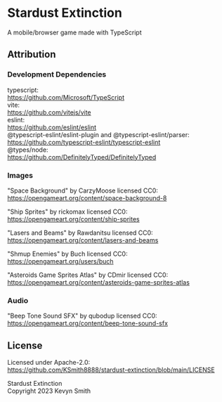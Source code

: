 # Stardust Extinction

A mobile/browser game made with TypeScript

## Attribution

### Development Dependencies

typescript:  
https://github.com/Microsoft/TypeScript  
vite:  
https://github.com/vitejs/vite  
eslint:  
https://github.com/eslint/eslint  
@typescript-eslint/eslint-plugin and @typescript-eslint/parser:  
https://github.com/typescript-eslint/typescript-eslint  
@types/node:  
https://github.com/DefinitelyTyped/DefinitelyTyped

### Images

"Space Background" by CarzyMoose licensed CC0:  
https://opengameart.org/content/space-background-8

"Ship Sprites" by rickomax licensed CC0:  
https://opengameart.org/content/ship-sprites

"Lasers and Beams" by Rawdanitsu licensed CC0:  
https://opengameart.org/content/lasers-and-beams

"Shmup Enemies" by Buch licensed CC0:  
https://opengameart.org/users/buch

"Asteroids Game Sprites Atlas" by CDmir licensed CC0:  
https://opengameart.org/content/asteroids-game-sprites-atlas

### Audio

"Beep Tone Sound SFX" by qubodup licensed CC0:  
https://opengameart.org/content/beep-tone-sound-sfx

## License

Licensed under Apache-2.0:  
https://github.com/KSmith8888/stardust-extinction/blob/main/LICENSE

Stardust Extinction  
Copyright 2023 Kevyn Smith
